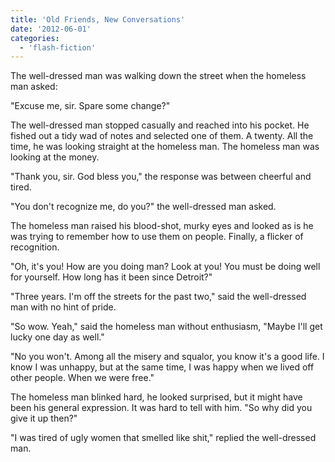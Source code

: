 ```yaml
---
title: 'Old Friends, New Conversations'
date: '2012-06-01'
categories:
  - 'flash-fiction'
---
```


The well-dressed man was walking down the street when the homeless man asked:

"Excuse me, sir. Spare some change?"

The well-dressed man stopped casually and reached into his pocket. He fished out
a tidy wad of notes and selected one of them. A twenty. All the time, he was
looking straight at the homeless man. The homeless man was looking at the money.

"Thank you, sir. God bless you," the response was between cheerful and tired.

"You don't recognize me, do you?" the well-dressed man asked.

The homeless man raised his blood-shot, murky eyes and looked as is he was
trying to remember how to use them on people. Finally, a flicker of recognition.

"Oh, it's you! How are you doing man? Look at you! You must be doing well for
yourself. How long has it been since Detroit?"

"Three years. I'm off the streets for the past two," said the well-dressed man
with no hint of pride.

"So wow. Yeah," said the homeless man without enthusiasm, "Maybe I'll get lucky
one day as well."

"No you won't. Among all the misery and squalor, you know it's a good life. I
know I was unhappy, but at the same time, I was happy when we lived off other
people. When we were free."

The homeless man blinked hard, he looked surprised, but it might have been his
general expression. It was hard to tell with him. "So why did you give it up
then?"

"I was tired of ugly women that smelled like shit," replied the well-dressed
man.
